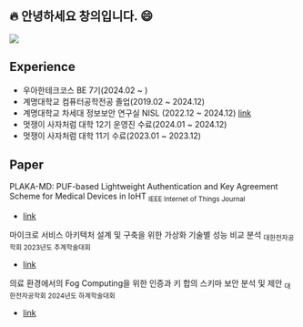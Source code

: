 ## 🔥 안녕하세요 창의입니다. 😄

![](https://komarev.com/ghpvc/?username=changuii&label=Profile%20views&color=af4bf1&style=flat) 

## Experience

- 우아한테크코스 BE 7기(2024.02 ~ )
- 계명대학교 컴퓨터공학전공 졸업(2019.02 ~ 2024.12)
- 계명대학교 차세대 정보보안 연구실 NISL (2022.12 ~ 2024.12) [link](https://nisl.vercel.app/)
- 멋쟁이 사자처럼 대학 12기 운영진 수료(2024.01 ~ 2024.12)
- 멋쟁이 사자처럼 대학 11기 수료(2023.01 ~ 2023.12)

## Paper

PLAKA-MD: PUF-based Lightweight Authentication and Key Agreement Scheme for Medical Devices in IoHT <sub>IEEE Internet of Things Journal</sub>
- [link](https://ieeexplore.ieee.org/document/10906502)

마이크로 서비스 아키텍처 설계 및 구축을 위한 가상화 기술별 성능 비교 분석 <sub>대한전자공학회 2023년도 추계학술대회</sub>
- [link](https://www.dbpia.co.kr/journal/articleDetail?nodeId=NODE11701299)

의료 환경에서의 Fog Computing을 위한 인증과 키 합의 스키마 보안 분석 및 제안 <sub>대한전자공학회 2024년도 하계학술대회</sub>
- [link](https://www.dbpia.co.kr/journal/articleDetail?nodeId=NODE11891096)




<!--
<h2 style="display: inline-block; vertical-align: middle;"> Tech Stack </h2>

<div align=center>

[![My Skills](https://skillicons.dev/icons?i=spring&theme=light)](https://skillicons.dev)


<h3>Backend</h3>

[![My Skills](https://skillicons.dev/icons?i=spring,hibernate&theme=light)](https://skillicons.dev)

<h3>Infra</h3>

[![My Skills](https://skillicons.dev/icons?i=ubuntu,aws,docker&theme=light)](https://skillicons.dev)

<h3>Frontend</h3>

[![My Skills](https://skillicons.dev/icons?i=react,nextjs,tailwind,vite&theme=light)](https://skillicons.dev)
</div>

<h2 style="display: inline-block; vertical-align: middle;"> Solved ac </h2>

<div align=center>
  
[![Solved.ac Profile](http://mazassumnida.wtf/api/generate_badge?boj=rhljh201)](https://solved.ac/rhljh201)

</div>


[![Anurag's GitHub stats](https://github-readme-stats.vercel.app/api?username=changuii&theme=graywhite)](https://github.com/anuraghazra/github-readme-stats)  
-->
